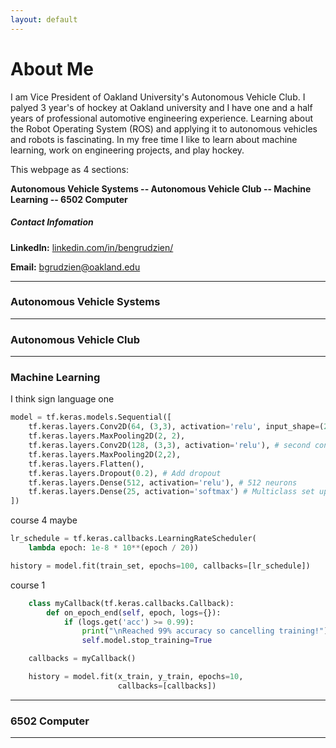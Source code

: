 ```yaml
---
layout: default
---
```


# About Me

I am Vice President of Oakland University's Autonomous Vehicle Club. I palyed 3 year's of hockey at Oakland university and I have one and a half years of professional automotive engineering experience. Learning about the Robot Operating System (ROS) and applying it to autonomous vehicles and robots is fascinating. In my free time I like to learn about machine learning, work on engineering projects, and play hockey.

This webpage as 4 sections:

 **Autonomous Vehicle Systems -- Autonomous Vehicle Club -- Machine Learning -- 6502 Computer**

##### Contact Infomation
**LinkedIn:**
<a href="https://www.linkedin.com/in/bengrudzien/">linkedin.com/in/bengrudzien/</a>

 **Email:**
 bgrudzien@oakland.edu
 
---

### Autonomous Vehicle Systems



---

### Autonomous Vehicle Club



---

### Machine Learning

I think sign language one

~~~python
model = tf.keras.models.Sequential([
    tf.keras.layers.Conv2D(64, (3,3), activation='relu', input_shape=(28, 28, 1)), # first convolution
    tf.keras.layers.MaxPooling2D(2, 2),
    tf.keras.layers.Conv2D(128, (3,3), activation='relu'), # second convolution
    tf.keras.layers.MaxPooling2D(2,2),
    tf.keras.layers.Flatten(),
    tf.keras.layers.Dropout(0.2), # Add dropout
    tf.keras.layers.Dense(512, activation='relu'), # 512 neurons
    tf.keras.layers.Dense(25, activation='softmax') # Multiclass set up   
])
~~~

course 4 maybe 

~~~python
lr_schedule = tf.keras.callbacks.LearningRateScheduler(
    lambda epoch: 1e-8 * 10**(epoch / 20))
~~~

~~~python
history = model.fit(train_set, epochs=100, callbacks=[lr_schedule])
~~~

course 1

~~~python
    class myCallback(tf.keras.callbacks.Callback):
        def on_epoch_end(self, epoch, logs={}):
            if (logs.get('acc') >= 0.99):
                print("\nReached 99% accuracy so cancelling training!")
                self.model.stop_training=True

    callbacks = myCallback()
~~~

~~~python
    history = model.fit(x_train, y_train, epochs=10, 
                        callbacks=[callbacks])
~~~

---

### 6502 Computer




---

